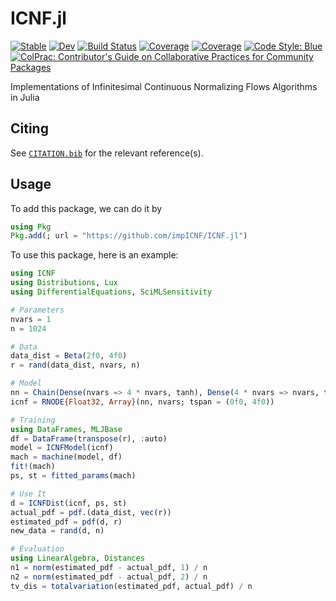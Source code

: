 # ICNF.jl

[![Stable](https://img.shields.io/badge/docs-stable-blue.svg)](https://impICNF.github.io/ICNF.jl/stable)
[![Dev](https://img.shields.io/badge/docs-dev-blue.svg)](https://impICNF.github.io/ICNF.jl/dev)
[![Build Status](https://github.com/impICNF/ICNF.jl/actions/workflows/CI.yml/badge.svg?branch=main)](https://github.com/impICNF/ICNF.jl/actions/workflows/CI.yml?query=branch%3Amain)
[![Coverage](https://codecov.io/gh/impICNF/ICNF.jl/branch/main/graph/badge.svg)](https://codecov.io/gh/impICNF/ICNF.jl)
[![Coverage](https://coveralls.io/repos/github/impICNF/ICNF.jl/badge.svg?branch=main)](https://coveralls.io/github/impICNF/ICNF.jl?branch=main)
[![Code Style: Blue](https://img.shields.io/badge/code%20style-blue-4495d1.svg)](https://github.com/invenia/BlueStyle)
[![ColPrac: Contributor's Guide on Collaborative Practices for Community Packages](https://img.shields.io/badge/ColPrac-Contributor%27s%20Guide-blueviolet)](https://github.com/SciML/ColPrac)

Implementations of Infinitesimal Continuous Normalizing Flows Algorithms in Julia

## Citing

See [`CITATION.bib`](CITATION.bib) for the relevant reference(s).

## Usage

To add this package, we can do it by

```julia
using Pkg
Pkg.add(; url = "https://github.com/impICNF/ICNF.jl")
```

To use this package, here is an example:

```julia
using ICNF
using Distributions, Lux
using DifferentialEquations, SciMLSensitivity

# Parameters
nvars = 1
n = 1024

# Data
data_dist = Beta(2f0, 4f0)
r = rand(data_dist, nvars, n)

# Model
nn = Chain(Dense(nvars => 4 * nvars, tanh), Dense(4 * nvars => nvars, tanh))
icnf = RNODE{Float32, Array}(nn, nvars; tspan = (0f0, 4f0))

# Training
using DataFrames, MLJBase
df = DataFrame(transpose(r), :auto)
model = ICNFModel(icnf)
mach = machine(model, df)
fit!(mach)
ps, st = fitted_params(mach)

# Use It
d = ICNFDist(icnf, ps, st)
actual_pdf = pdf.(data_dist, vec(r))
estimated_pdf = pdf(d, r)
new_data = rand(d, n)

# Evaluation
using LinearAlgebra, Distances
n1 = norm(estimated_pdf - actual_pdf, 1) / n
n2 = norm(estimated_pdf - actual_pdf, 2) / n
tv_dis = totalvariation(estimated_pdf, actual_pdf) / n
```
